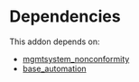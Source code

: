 # Dependencies

This addon depends on:

- [mgmtsystem_nonconformity](../../odoo-bringout-oca-management-system-mgmtsystem_nonconformity)
- [base_automation](../../odoo-bringout-oca-ocb-base_automation)
